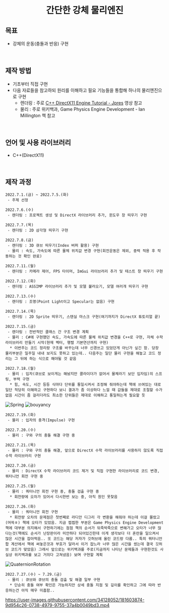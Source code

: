 <h1 align="center"> 간단한 강체 물리엔진 </h2>  

## 목표
 * 강체의 운동(충돌과 반응) 구현
<br>

## 제작 방법  
 * 기초부터 직접 구현
 * 다음 자료들을 참고하되 원리를 이해하고 필요 기능들을 통합해 하나의 물리엔진으로 구현 
   * 렌더링 : 주로 [C++ DirectX11 Engine Tutorial - Jpres](https://www.youtube.com/watch?v=gQIG77PfLgo&list=PLcacUGyBsOIBlGyQQWzp6D1Xn6ZENx9Y2) 영상 참고
   * 물리 : 주로 위키백과, Game Physics Engine Development - Ian Millington 책 참고
<br>

## 언어 및 사용 라이브러리 
 * C++(DirectX11)
<br>

## 제작 과정  
```
2022.7.1.(금) ~ 2022.7.5.(화)
 - 주제 선정
```
```
2022.7.6.(수)
 - 렌더링 : 프로젝트 생성 및 DirectX 라이브러리 추가, 윈도우 창 띄우기 구현
```
```
2022.7.7.(목)
 - 렌더링 : 2D 삼각형 띄우기 구현
```
```
2022.7.8.(금)
 - 렌더링 : 3D 큐브 띄우기(Index 버퍼 활용) 구현
 - 물리 : 속도, 가속도에 따른 물체 위치값 변경 구현(회전운동은 제외, 중력 적용 후 작동하는 것 확인 완료)
```
```
2022.7.11.(월)
 - 렌더링 : 카메라 제어, FPS 타이머, ImGui 라이브러리 추가 및 테스트 창 띄우기 구현
```
```
2022.7.12.(화)
 - 렌더링 : ASSIMP 라이브러리 추가 및 모델 불러오기, 모델 여러개 띄우기 구현
```
```
2022.7.13.(수)
 - 렌더링 : 조명(Point Light이고 Specular는 없음) 구현
```
```
2022.7.14.(목)
 - 렌더링 : 2D Sprite 띄우기, 스텐실 마스크 구현(여기까지가 DirectX 튜토리얼 끝)
```
```
2022.7.15.(금)
 - 렌더링 : 전반적인 클래스 간 구조 변경 계획
 - 물리 : C#에 구현했던 속도, 가속도에 따른 물체 위치값 변경을 C++로 구현, 자체 수학 라이브러리 만들기 시작(현재 벡터, 행렬 기본연산까지 구현)
  * 이번주는 코드 정리랑 구조를 바꾸는데 너무 신경쓰고 있었던게 아닌가 싶긴 함. 당장 물리부분은 일주일 내내 보지도 못하고 있는데.. 다음주는 일단 물리 구현을 해놓고 코드 정리는 그 뒤에 하는 식으로 해야될 것 같음
```
```
2022.7.18.(월)
 - 물리 : 입자(큐브로 보이게는 해놨지만 콜라이더가 없어서 물체라기 보단 입자임)의 스프링, 부력 구현
  * 힘, 속도, 시간 등등 식마다 단위를 통일시켜서 조정해 줘야하는데 책에 쓰여있는 대로 일단 적당히 이해하고 구현하다 보니 결과가 좀 이상하다 느낄 때 값들을 제대로 조절할 수가 없음 시간이 좀 걸리더라도 최소한 단위들은 제대로 이해하고 통일하는게 필요할 듯
```
![Spring](https://user-images.githubusercontent.com/34128052/179560080-97e50322-2708-4488-a20b-326b394ad5c5.gif)
![bouyancy](https://user-images.githubusercontent.com/34128052/179559765-c32a298d-3b91-4848-943f-b6740a9cdec6.gif)

```
2022.7.19.(화)
 - 물리 : 입자의 충격(Impulse) 구현
```
```
2022.7.20.(수)
 - 물리 : 구와 구의 충돌 해결 구현 중
```
```
2022.7.21.(목)
 - 물리 : 구와 구의 충돌 해결, 앞으로 DirectX 수학 라이브러리를 사용하지 않도록 직접 수학 라이브러리 구현
```
```
2022.7.20.(금)
 - 물리 : DirectX 수학 라이브러리 코드 제거 및 직접 구현한 라이브러리로 코드 변경, 쿼터니언 회전 구현 중
```
```
2022.7.25.(월)
 - 물리 : 쿼터니언 회전 구현 중, 충돌 검출 구현 중
  * 회전량에 오차가 있어서 다시한번 보는 중, 아직 원인 못찾음
```
```
2022.7.26.(화)
 - 물리 : 쿼터니언 회전 구현
  * 회전량 오차의 문제점은 첫번째로 라디안 디그리 각 변환을 해줘야 하는데 이걸 몰랐고(머쓱ㅎ) 책에 오타가 있었음. 지금 찝찝한 부분은 Game Physics Engine Development 책에 대부분 의지해서 구현하기에는 점점 책의 순서가 뒤죽박죽으로 변해가고 오타가 너무 많다는것(책에도 순서가 난장판이라 미안하다 되어있긴한데 이게 생각보다 더 혼란을 일으켜서 많은 시간을 잡아먹음.. 또 코드는 해당 저자가 깃허브에 올린 코드랑 다름.. 특히 쿼터니언 합 계산에서 책에 써놓은것과 부호가 달라서 이거 잡느라 너무 많은 시간을 썼는데 결국 깃허브 코드가 맞았음) 그래서 앞으로는 위키백과를 주로(지금까지 나타난 문제들과 구현한것도 사실상 위키백과를 보고 거의다 고쳐냈음) 보며 구현할 계획
```
![QuaternionRotation](https://user-images.githubusercontent.com/34128052/181599657-6104dcbf-189a-4f87-a882-ddcf09784d68.gif)

```
2022.7.27.(수) ~ 7.29.(금)
 - 물리 : 큐브와 큐브의 충돌 검출 및 해결 일부 구현
  * 단순히 충돌 여부 확인은 가능하지만 상세 충돌 지점 및 깊이를 확인하고 그에 따라 반응하는건 아직 매우 미흡함.. 
```
https://user-images.githubusercontent.com/34128052/181603874-9d954c26-0738-4979-9755-37a4b0049bd3.mp4

